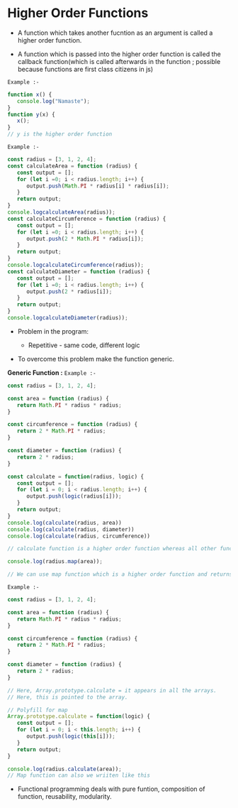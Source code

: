 <h1>Higher Order Functions</h1>
<p>

- A function which takes another fucntion as an argument is called a higher order function.

- A function which is passed into the higher order function is called the callback function(which is called afterwards in the function ; possible because functions are first class citizens in js)

<code>Example :-</code>
```javascript
function x() {
   console.log("Namaste");
}
function y(x) {
   x();
}
// y is the higher order function
```

<code>Example :-</code>
```javascript
const radius = [3, 1, 2, 4];
const calculateArea = function (radius) {
   const output = [];
   for (let i =0; i < radius.length; i++) {
      output.push(Math.PI * radius[i] * radius[i]);
   }
   return output;
}
console.logcalculateArea(radius));
const calculateCircumference = function (radius) {
   const output = [];
   for (let i =0; i < radius.length; i++) {
      output.push(2 * Math.PI * radius[i]);
   }
   return output;
}
console.logcalculateCircumference(radius));
const calculateDiameter = function (radius) {
   const output = [];
   for (let i =0; i < radius.length; i++) {
      output.push(2 * radius[i]);
   }
   return output;
}
console.logcalculateDiameter(radius));
```

-  Problem in the program: 
   - Repetitive - same code, different logic

- To overcome this problem make the function generic.
                                 
<b>Generic Function :</b>
<code>Example :-</code>
```javascript
const radius = [3, 1, 2, 4];

const area = function (radius) {
   return Math.PI * radius * radius;
}

const circumference = function (radius) {
   return 2 * Math.PI * radius;
}

const diameter = function (radius) {
   return 2 * radius;
}

const calculate = function(radius, logic) {
   const output = [];
   for (let i = 0; i < radius.length; i++) {
      output.push(logic(radius[i]));
   }
   return output;
}
console.log(calculate(radius, area))
console.log(calculate(radius, diameter))
console.log(calculate(radius, circumference))

// calculate function is a higher order function whereas all other functions like area, circumference, diameter are callback function.

console.log(radius.map(area));

// We can use map function which is a higher order function and returns an array as an output. So we can pass the callback function to it as an parameter.
```

<code>Example :-</code>
```javascript
const radius = [3, 1, 2, 4];

const area = function (radius) {
   return Math.PI * radius * radius;
}

const circumference = function (radius) {
   return 2 * Math.PI * radius;
}

const diameter = function (radius) {
   return 2 * radius;
}

// Here, Array.prototype.calculate = it appears in all the arrays. 
// Here, this is pointed to the array. 

// Polyfill for map
Array.prototype.calculate = function(logic) {
   const output = [];
   for (let i = 0; i < this.length; i++) {
      output.push(logic(this[i]));
   }
   return output;
}

console.log(radius.calculate(area));
// Map function can also we wriiten like this
```

- Functional programming deals with pure funtion, composition of function, reusability, modularity.
</p> 
